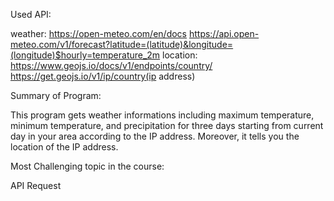 Used API:

weather: https://open-meteo.com/en/docs https://api.open-meteo.com/v1/forecast?latitude=(latitude)&longitude=(longitude)$hourly=temperature_2m location: https://www.geojs.io/docs/v1/endpoints/country/ https://get.geojs.io/v1/ip/country(ip address)

Summary of Program:

This program gets weather informations including maximum temperature, minimum temperature, and precipitation for three days starting from current day in your area according to the IP address. Moreover, it tells you the location of the IP address.

Most Challenging topic in the course:

API Request
